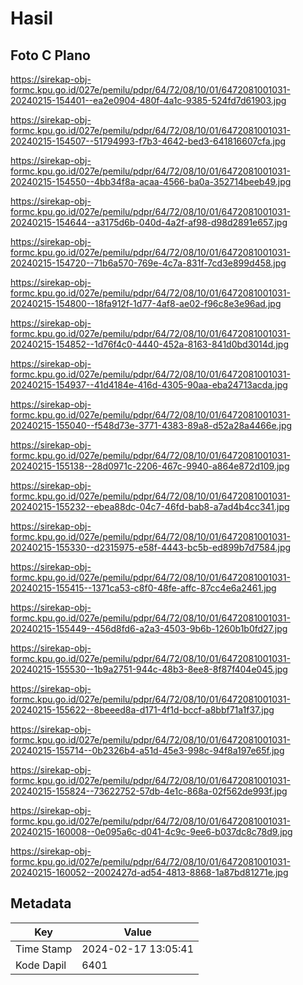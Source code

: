 # Hasil

## Foto C Plano

https://sirekap-obj-formc.kpu.go.id/027e/pemilu/pdpr/64/72/08/10/01/6472081001031-20240215-154401--ea2e0904-480f-4a1c-9385-524fd7d61903.jpg

https://sirekap-obj-formc.kpu.go.id/027e/pemilu/pdpr/64/72/08/10/01/6472081001031-20240215-154507--51794993-f7b3-4642-bed3-641816607cfa.jpg

https://sirekap-obj-formc.kpu.go.id/027e/pemilu/pdpr/64/72/08/10/01/6472081001031-20240215-154550--4bb34f8a-acaa-4566-ba0a-352714beeb49.jpg

https://sirekap-obj-formc.kpu.go.id/027e/pemilu/pdpr/64/72/08/10/01/6472081001031-20240215-154644--a3175d6b-040d-4a2f-af98-d98d2891e657.jpg

https://sirekap-obj-formc.kpu.go.id/027e/pemilu/pdpr/64/72/08/10/01/6472081001031-20240215-154720--71b6a570-769e-4c7a-831f-7cd3e899d458.jpg

https://sirekap-obj-formc.kpu.go.id/027e/pemilu/pdpr/64/72/08/10/01/6472081001031-20240215-154800--18fa912f-1d77-4af8-ae02-f96c8e3e96ad.jpg

https://sirekap-obj-formc.kpu.go.id/027e/pemilu/pdpr/64/72/08/10/01/6472081001031-20240215-154852--1d76f4c0-4440-452a-8163-841d0bd3014d.jpg

https://sirekap-obj-formc.kpu.go.id/027e/pemilu/pdpr/64/72/08/10/01/6472081001031-20240215-154937--41d4184e-416d-4305-90aa-eba24713acda.jpg

https://sirekap-obj-formc.kpu.go.id/027e/pemilu/pdpr/64/72/08/10/01/6472081001031-20240215-155040--f548d73e-3771-4383-89a8-d52a28a4466e.jpg

https://sirekap-obj-formc.kpu.go.id/027e/pemilu/pdpr/64/72/08/10/01/6472081001031-20240215-155138--28d0971c-2206-467c-9940-a864e872d109.jpg

https://sirekap-obj-formc.kpu.go.id/027e/pemilu/pdpr/64/72/08/10/01/6472081001031-20240215-155232--ebea88dc-04c7-46fd-bab8-a7ad4b4cc341.jpg

https://sirekap-obj-formc.kpu.go.id/027e/pemilu/pdpr/64/72/08/10/01/6472081001031-20240215-155330--d2315975-e58f-4443-bc5b-ed899b7d7584.jpg

https://sirekap-obj-formc.kpu.go.id/027e/pemilu/pdpr/64/72/08/10/01/6472081001031-20240215-155415--1371ca53-c8f0-48fe-affc-87cc4e6a2461.jpg

https://sirekap-obj-formc.kpu.go.id/027e/pemilu/pdpr/64/72/08/10/01/6472081001031-20240215-155449--456d8fd6-a2a3-4503-9b6b-1260b1b0fd27.jpg

https://sirekap-obj-formc.kpu.go.id/027e/pemilu/pdpr/64/72/08/10/01/6472081001031-20240215-155530--1b9a2751-944c-48b3-8ee8-8f87f404e045.jpg

https://sirekap-obj-formc.kpu.go.id/027e/pemilu/pdpr/64/72/08/10/01/6472081001031-20240215-155622--8beeed8a-d171-4f1d-bccf-a8bbf71a1f37.jpg

https://sirekap-obj-formc.kpu.go.id/027e/pemilu/pdpr/64/72/08/10/01/6472081001031-20240215-155714--0b2326b4-a51d-45e3-998c-94f8a197e65f.jpg

https://sirekap-obj-formc.kpu.go.id/027e/pemilu/pdpr/64/72/08/10/01/6472081001031-20240215-155824--73622752-57db-4e1c-868a-02f562de993f.jpg

https://sirekap-obj-formc.kpu.go.id/027e/pemilu/pdpr/64/72/08/10/01/6472081001031-20240215-160008--0e095a6c-d041-4c9c-9ee6-b037dc8c78d9.jpg

https://sirekap-obj-formc.kpu.go.id/027e/pemilu/pdpr/64/72/08/10/01/6472081001031-20240215-160052--2002427d-ad54-4813-8868-1a87bd81271e.jpg


## Metadata

| Key        | Value               |
| ---------- | ------------------- |
| Time Stamp | 2024-02-17 13:05:41 |
| Kode Dapil | 6401                |



